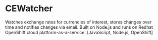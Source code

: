 # CEWatcher
Watches exchange rates for currencies of interest, stores changes over time and notifies changes via email. Built on Node.js and runs on Redhat OpenShift cloud platform-as-a-service. [JavaScript, Node.js, OpenShift]
